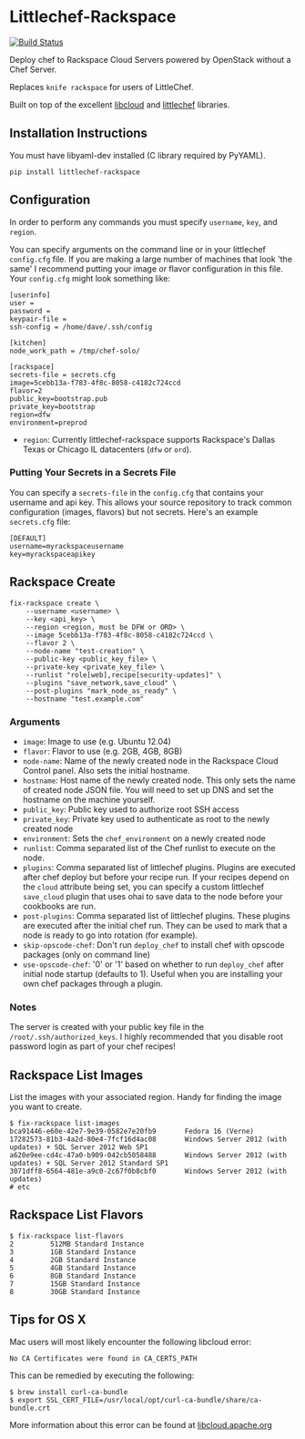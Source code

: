 # Littlechef-Rackspace

[![Build Status](https://travis-ci.org/tildedave/littlechef-rackspace.png)](https://travis-ci.org/tildedave/littlechef-rackspace)

Deploy chef to Rackspace Cloud Servers powered by OpenStack without a Chef Server.

Replaces `knife rackspace` for users of LittleChef.

Built on top of the excellent [libcloud](http://libcloud.org/) and [littlechef](https://github.com/tobami/littlechef) libraries.

## Installation Instructions

You must have libyaml-dev installed (C library required by PyYAML).

```
pip install littlechef-rackspace
```

## Configuration

In order to perform any commands you must specify `username`, `key`, and `region`.

You can specify arguments on the command line or in your littlechef `config.cfg` file.  If you are making a large
number of machines that look 'the same' I recommend putting your image or flavor configuration in this file.  Your
`config.cfg` might look something like:

```
[userinfo]
user =
password =
keypair-file =
ssh-config = /home/dave/.ssh/config

[kitchen]
node_work_path = /tmp/chef-solo/

[rackspace]
secrets-file = secrets.cfg
image=5cebb13a-f783-4f8c-8058-c4182c724ccd
flavor=2
public_key=bootstrap.pub
private_key=bootstrap
region=dfw
environment=preprod
```

* `region`: Currently littlechef-rackspace supports Rackspace's Dallas Texas or Chicago IL datacenters (`dfw` or `ord`).

### Putting Your Secrets in a Secrets File

You can specify a `secrets-file` in the `config.cfg` that contains your username and api key.  This allows
your source repository to track common configuration (images, flavors) but not secrets.
Here's an example `secrets.cfg` file:

```
[DEFAULT]
username=myrackspaceusername
key=myrackspaceapikey
```

## Rackspace Create

```
fix-rackspace create \
    --username <username> \
    --key <api_key> \
    --region <region, must be DFW or ORD> \
    --image 5cebb13a-f783-4f8c-8058-c4182c724ccd \
    --flavor 2 \
    --node-name "test-creation" \
    --public-key <public_key_file> \
    --private-key <private_key_file> \
    --runlist "role[web],recipe[security-updates]" \
    --plugins "save_network,save_cloud" \
    --post-plugins "mark_node_as_ready" \
    --hostname "test.example.com"
```

### Arguments

* `image`: Image to use (e.g. Ubuntu 12.04)
* `flavor`: Flavor to use (e.g. 2GB, 4GB, 8GB)
* `node-name`: Name of the newly created node in the Rackspace Cloud Control panel.  Also sets the initial
  hostname.
* `hostname`: Host name of the newly created node.  This only sets the name of created node JSON file.  You will
  need to set up DNS and set the hostname on the machine yourself.
* `public_key`: Public key used to authorize root SSH access
* `private_key`: Private key used to authenticate as root to the newly created node
* `environment`: Sets the `chef_environment` on a newly created node
* `runlist`: Comma separated list of the Chef runlist to execute on the node.
* `plugins`: Comma separated list of littlechef plugins.  Plugins are executed after chef deploy but
  before your recipe run.  If your recipes depend on the `cloud` attribute being set, you can specify a custom
  littlechef `save_cloud` plugin that uses ohai to save data to the node before your cookbooks are run.
* `post-plugins`: Comma separated list of littlechef plugins.  These plugins are executed after the initial
  chef run.  They can be used to mark that a node is ready to go into rotation (for example).
* `skip-opscode-chef`: Don't run `deploy_chef` to install chef with opscode packages (only on command line)
* `use-opscode-chef`: '0' or '1' based on whether to run `deploy_chef` after initial node startup (defaults to 1).
  Useful when you are installing your own chef packages through a plugin.

### Notes

The server is created with your public key file in the `/root/.ssh/authorized_keys`.
I highly recommended that you disable root password login as part of your chef
recipes!

## Rackspace List Images

List the images with your associated region.  Handy for finding the image you want to create.

```
$ fix-rackspace list-images
bca91446-e60e-42e7-9e39-0582e7e20fb9       Fedora 16 (Verne)
17282573-81b3-4a2d-80e4-7fcf16d4ac08       Windows Server 2012 (with updates) + SQL Server 2012 Web SP1
a620e9ee-cd4c-47a0-b909-042cb5058488       Windows Server 2012 (with updates) + SQL Server 2012 Standard SP1
3071dff8-6564-481e-a9c0-2c67f0b8cbf0       Windows Server 2012 (with updates)
# etc
```

## Rackspace List Flavors

```
$ fix-rackspace list-flavors
2         512MB Standard Instance
3         1GB Standard Instance
4         2GB Standard Instance
5         4GB Standard Instance
6         8GB Standard Instance
7         15GB Standard Instance
8         30GB Standard Instance
```

## Tips for OS X

Mac users will most likely encounter the following libcloud error:

```
No CA Certificates were found in CA_CERTS_PATH
```

This can be remedied by executing the following:

```
$ brew install curl-ca-bundle
$ export SSL_CERT_FILE=/usr/local/opt/curl-ca-bundle/share/ca-bundle.crt
```

More information about this error can be found at [libcloud.apache.org](http://libcloud.apache.org/docs/ssl-certificate-validation.html)
